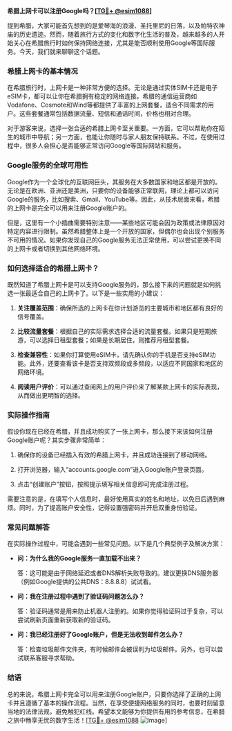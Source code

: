 **希腊上网卡可以注册Google吗？[[TG💪+ @esim1088](https://t.me/s/esim1088)]**

提到希腊，大家可能首先想到的是爱琴海的浪漫、圣托里尼的日落，以及帕特农神庙的历史遗迹。然而，随着旅行方式的变化和数字化生活的普及，越来越多的人开始关心在希腊旅行时如何保持网络连接，尤其是能否顺利使用Google等国际服务。今天，我们就来聊聊这个话题。

### 希腊上网卡的基本情况

在希腊旅行时，上网卡是一种非常方便的选择。无论是通过实体SIM卡还是电子eSIM卡，都可以让你在希腊拥有稳定的网络连接。希腊的通信运营商如Vodafone、Cosmote和Wind等都提供了丰富的上网套餐，适合不同需求的用户。这些套餐通常包括数据流量、短信和通话时间，价格也相对合理。

对于游客来说，选择一张合适的希腊上网卡至关重要。一方面，它可以帮助你在陌生的城市中导航；另一方面，也能让你随时与家人朋友保持联系。不过，在使用过程中，很多人会担心是否能够正常访问Google等国际网站和服务。

### Google服务的全球可用性

Google作为一个全球化的互联网巨头，其服务在大多数国家和地区都是开放的。无论是在欧洲、亚洲还是美洲，只要你的设备能够正常联网，理论上都可以访问Google的服务，比如搜索、Gmail、YouTube等。因此，从技术层面来看，希腊的上网卡是完全可以用来注册Google账户的。

但是，这里有一个小插曲需要特别注意——某些地区可能会因为政策或法律原因对特定内容进行限制。虽然希腊整体上是一个开放的国家，但偶尔也会出现个别服务不可用的情况。如果你发现自己的Google服务无法正常使用，可以尝试更换不同的上网卡或者切换到其他网络环境。

### 如何选择适合的希腊上网卡？

既然知道了希腊上网卡是可以支持Google服务的，那么接下来的问题就是如何挑选一张最适合自己的上网卡了。以下是一些实用的小建议：

1. **关注覆盖范围**：确保所选的上网卡在你计划游览的主要城市和地区都有良好的信号覆盖。
   
2. **比较流量套餐**：根据自己的实际需求选择合适的流量套餐。如果只是短期旅游，可以选择日租型套餐；如果是长期居住，则推荐月租型套餐。

3. **检查兼容性**：如果你打算使用eSIM卡，请先确认你的手机是否支持eSIM功能。此外，还要查看该卡是否支持双频段或多频段，以适应不同国家和地区的网络环境。

4. **阅读用户评价**：可以通过查阅网上的用户评价来了解某款上网卡的实际表现，从而做出更明智的选择。

### 实际操作指南

假设你现在已经在希腊，并且成功购买了一张上网卡，那么接下来该如何注册Google账户呢？其实步骤非常简单：

1. 确保你的设备已经插入有效的希腊上网卡，并且成功连接到了移动网络。
   
2. 打开浏览器，输入“accounts.google.com”进入Google账户登录页面。
   
3. 点击“创建账户”按钮，按照提示填写相关信息即可完成注册过程。

需要注意的是，在填写个人信息时，最好使用真实的姓名和地址，以免日后遇到麻烦。同时，为了提高账户安全性，记得设置强密码并开启双重身份验证。

### 常见问题解答

在实际操作过程中，可能会遇到一些常见问题。以下是几个典型例子及解决方案：

- **问：为什么我的Google服务一直加载不出来？**
  
  答：这可能是由于网络延迟或者DNS解析失败导致的。建议更换DNS服务器（例如Google提供的公共DNS：8.8.8.8）试试看。

- **问：我在注册过程中遇到了验证码问题怎么办？**
  
  答：验证码通常是用来防止机器人注册的。如果你觉得验证码过于复杂，可以尝试刷新页面重新获取新的验证码。

- **问：我已经注册好了Google账户，但是无法收到邮件怎么办？**
  
  答：检查垃圾邮件文件夹，有时候邮件会被误判为垃圾邮件。另外，也可以尝试联系客服寻求帮助。

### 结语

总的来说，希腊上网卡完全可以用来注册Google账户，只要你选择了正确的上网卡并且遵循了基本的操作流程。当然，在享受便捷网络服务的同时，也要时刻留意当地的法律法规，避免触犯红线。希望本文能够为你提供有用的参考信息，在希腊之旅中畅享无忧的数字生活！[[TG💪+ @esim1088](https://t.me/s/esim1088) ![Image](https://i.postimg.cc/4NQfJmqS/Snipaste-2025-05-13-00-14-12.png)]